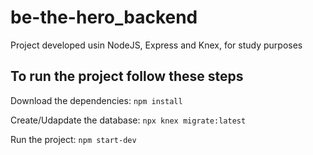 # be-the-hero_backend
Project developed usin NodeJS, Express and Knex, for study purposes

## To run the project follow these steps

Download the dependencies:
```npm install```

Create/Udapdate the database:
```npx knex migrate:latest```

Run the project:
```npm start-dev```
